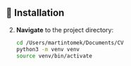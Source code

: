 ## 🚀 Installation



2. **Navigate** to the project directory:
   ```bash
   cd /Users/martintomek/Documents/CV
   python3 -m venv venv
   source venv/bin/activate
   ```


